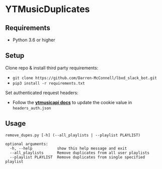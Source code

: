 # YTMusicDuplicates

## Requirements

- Python 3.6 or higher

## Setup

Clone repo & install third party requirements:
- `git clone https://github.com/Darren-McConnell/lbxd_slack_bot.git` 
- `pip3 install -r requirements.txt`

Set authenticated request headers: 
- Follow the [__ytmusicapi docs__](https://ytmusicapi.readthedocs.io/en/latest/setup.html#authenticated-requests) to update the cookie value in `headers_auth.json`

## Usage
```
remove_dupes.py [-h] (--all_playlists | --playlist PLAYLIST)

optional arguments:
  -h, --help           show this help message and exit
  --all_playlists      Remove duplicates from all user playlists
  --playlist PLAYLIST  Remove duplicates from single specified playlist
  ```
